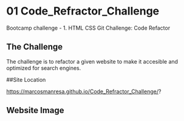 # 01 Code_Refractor_Challenge

Bootcamp challenge - 1. HTML CSS Git Challenge: Code Refactor

## The Challenge

The challenge is to refactor a given website to make it accesible and optimized for search engines.

##Site Location

https://marcosmanresa.github.io/Code_Refractor_Challenge/?


## Website Image

